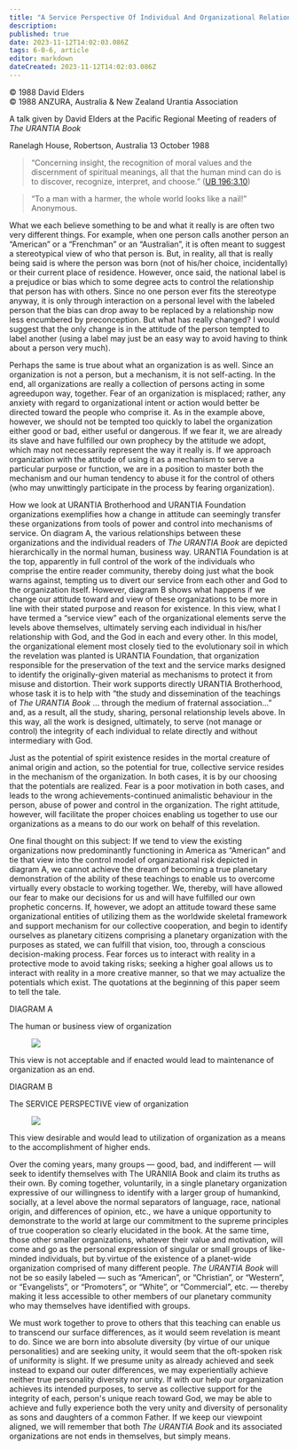 ```yaml
---
title: "A Service Perspective Of Individual And Organizational Relationships"
description: 
published: true
date: 2023-11-12T14:02:03.086Z
tags: 6-0-6, article
editor: markdown
dateCreated: 2023-11-12T14:02:03.086Z
---
```


<p class="v-card v-sheet theme--light gray lighten-3 px-2 py-1">© 1988 David Elders<br>© 1988 ANZURA, Australia & New Zealand Urantia Association</p>

A talk given by David Elders at the Pacific Regional Meeting of readers of _The URANTIA Book_

Ranelagh House, Robertson, Australia 13 October 1988

> “Concerning insight, the recognition of moral values and the discernment of spiritual meanings, all that the human mind can do is to discover, recognize, interpret, and choose.” ([UB 196:3.10](/en/The_Urantia_Book/196#p3_10))

> “To a man with a harmer, the whole world looks like a nail!” Anonymous.

What we each believe something to be and what it really is are often two very different things. For example, when one person calls another person an “American” or a “Frenchman” or an “Australian”, it is often meant to suggest a stereotypical view of who that person is. But, in reality, all that is really being said is where the person was born (not of his/her choice, incidentally) or their current place of residence. However, once said, the national label is a prejudice or bias which to some degree acts to control the relationship that person has with others. Since no one person ever fits the stereotype anyway, it is only through interaction on a personal level with the labeled person that the bias can drop away to be replaced by a relationship now less encumbered by preconception. But what has really changed? I would suggest that the only change is in the attitude of the person tempted to label another (using a label may just be an easy way to avoid having to think about a person very much).

Perhaps the same is true about what an organization is as well. Since an organization is not a person, but a mechanism, it is not self-acting. In the end, all organizations are really a collection of persons acting in some agreedupon way, together. Fear of an organization is misplaced; rather, any anxiety with regard to organizational intent or action would better be directed toward the people who comprise it. As in the example above, however, we should not be tempted too quickly to label the organization either good or bad, either useful or dangerous. If we fear it, we are already its slave and have fulfilled our own prophecy by the attitude we adopt, which may not necessarily represent the way it really is. If we approach organization with the attitude of using it as a mechanism to serve a particular purpose or function, we are in a position to master both the mechanism and our human tendency to abuse it for the control of others (who may unwittingly participate in the process by fearing organization).

How we look at URANTIA Brotherhood and URANTIA Foundation organizations exemplifies how a change in attitude can seemingly transfer these organizations from tools of power and control into mechanisms of service. On diagram A, the various relationships between these organizations and the individual readers of _The URANTIA Book_ are depicted hierarchically in the normal human, business way. URANTIA Foundation is at the top, apparently in full control of the work of the individuals who comprise the entire reader community, thereby doing just what the book warns against, tempting us to divert our service from each other and God to the organization itself. However, diagram B shows what happens if we change our attitude toward and view of these organizations to be more in line with their stated purpose and reason for existence. In this view, what I have termed a “service view” each of the organizational elements serve the levels above themselves, ultimately serving each individual in his/her relationship with God, and the God in each and every other. In this model, the organizational element most closely tied to the evolutionary soil in which the revelation was planted is URANTIA Foundation, that organization responsible for the preservation of the text and the service marks designed to identify the originally-given material as mechanisms to protect it from misuse and distortion. Their work supports directly URANTIA Brotherhood, whose task it is to help with “the study and dissemination of the teachings of _The URANTIA Book_ ... through the medium of fraternal association...” and, as a result, all the study, sharing, personal relationship levels above. In this way, all the work is designed, ultimately, to serve (not manage or control) the integrity of each individual to relate directly and without intermediary with God.

Just as the potential of spirit existence resides in the mortal creature of animal origin and action, so the potential for true, collective service resides in the mechanism of the organization. In both cases, it is by our choosing that the potentials are realized. Fear is a poor motivation in both cases, and leads to the wrong achievements-continued animalistic behaviour in the person, abuse of power and control in the organization. The right attitude, however, will facilitate the proper choices enabling us together to use our organizations as a means to do our work on behalf of this revelation.

One final thought on this subject: If we tend to view the existing organizations now predominantly functioning in America as “American” and tie that view into the control model of organizational risk depicted in diagram A, we cannot achieve the dream of becoming a true planetary demonstration of the ability of these teachings to enable us to overcome virtually every obstacle to working together. We, thereby, will have allowed our fear to make our decisions for us and will have fulfilled our own prophetic concerns. If, however, we adopt an attitude toward these same organizational entities of utilizing them as the worldwide skeletal framework and support mechanism for our collective cooperation, and begin to identify ourselves as planetary citizens comprising a planetary organization with the purposes as stated, we can fulfill that vision, too, through a conscious decision-making process. Fear forces us to interact with reality in a protective mode to avoid taking risks; seeking a higher goal allows us to interact with reality in a more creative manner, so that we may actualize the potentials which exist. The quotations at the beginning of this paper seem to tell the tale.

DIAGRAM A

The human or business view of organization

<figure id="Figure_2" class="image urantiapedia" alt="diagram">
<img src="/image/article/606/diagrama.jpg">
</figure>

This view is not acceptable and if enacted would lead to maintenance of organization as an end.

DIAGRAM B

The SERVICE PERSPECTIVE view of organization

<figure id="Figure_3" class="image urantiapedia" alt="diagram">
<img src="/image/article/606/diagramb.jpg">
</figure>

This view desirable and would lead to utilization of organization as a means to the accomplishment of higher ends.



Over the coming years, many groups — good, bad, and indifferent — will seek to identify themselves with The URANIIA Book and claim its truths as their own. By coming together, voluntarily, in a single planetary organization expressive of our willingness to identify with a larger group of humankind, socially, at a level above the normal separators of language, race, national origin, and differences of opinion, etc., we have a unique opportunity to demonstrate to the world at large our commitment to the supreme principles of true cooperation so clearly elucidated in the book. At the same time, those other smaller organizations, whatever their value and motivation, will come and go as the personal expression of singular or small groups of like-minded individuals, but by.virtue of the existence of a planet-wide organization comprised of many different people. _The URANTIA Book_ will not be so easily labeled — such as “American”, or “Christian”, or “Western”, or “Evangelists”, or “Promoters”, or “White”, or “Commercial”, etc. — thereby making it less accessible to other members of our planetary community who may themselves have identified with groups.

We must work together to prove to others that this teaching can enable us to transcend our surface differences, as it would seem revelation is meant to do. Since we are born into absolute diversity (by virtue of our unique personalities) and are seeking unity, it would seem that the oft-spoken risk of uniformity is slight. If we presume unity as already achieved and seek instead to expand our outer differences, we may experientially achieve neither true personality diversity nor unity. If with our help our organization achieves its intended purposes, to serve as collective support for the integrity of each, person's unique reach toward God, we may be able to achieve and fully experience both the very unity and diversity of personality as sons and daughters of a common Father. If we keep our viewpoint aligned, we will remember that both _The URANTIA Book_ and its associated organizations are not ends in themselves, but simply means.